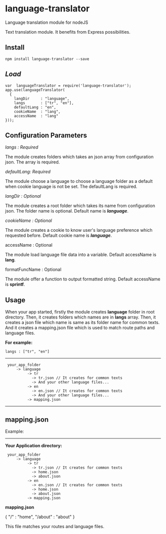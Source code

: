# language-translator
Language translation module for nodeJS


Text translation module. It benefits from Express possibilities.

## **Install**

    npm install language-translator --save


## *Load*

    var  languageTranslator = require('language-translator');
    app.use(languageTranslator(
      {
        langDir     : "language",
        langs       : ["tr", "en"],
        defaultLang : "en",
        cookieName  : "lang",
        accessName  : "lang"
    }));




## Configuration Parameters

*langs : Required*

The module creates folders which takes an json array from configuration json. The array is required.


*defaultLang: Required*

The module choose a language to choose a language folder as a default when cookie language is not be set. The defaultLang is required.


*langDir : Optional*

The module creates a root folder which takes its name from configuration json. The folder name is optional. Default name is ***language***.

*cookieName : Optional*

The module creates a cookie to know user's language preference which requested before. Default cookie name is ***language***.

accessName : Optional

The module load language file data into a variable. Default accessName is **lang**.


formatFuncName : Optional

The module offer a function to output formatted string.  Default accessName is **sprintf**.


## Usage

When your app started, firstly the module creates **language** folder in root directory. Then, it creates folders which names are in **langs** array.  Then, it creates a json file which name is same as its folder name for common texts. And it creates a mapping.json file which is used to match route paths and language files.

**For example:**

    langs : ["tr", "en"]


 ---

     your_app_folder
         -> language
    	      -> tr
    	        -> tr.json // It creates for common texts
    		    -> And your other language files...
    	      -> en
    		    -> en.json // It creates for common texts
    		    -> And your other language files...
		      -> mapping.json



---


## mapping.json

Example:

 ---
**Your Application directory:**

     your_app_folder
         -> language
    	      -> tr
    	        -> tr.json // It creates for common texts
    		    -> home.json
    		    -> about.json
    	      -> en
    		    -> en.json // It creates for common texts
    		    -> home.json
    		    -> about.json
		      -> mapping.json


**mapping.json**

{
	"/" 		   : "home",
	"/about" :  "about"
 }

This file matches your routes and language files.
